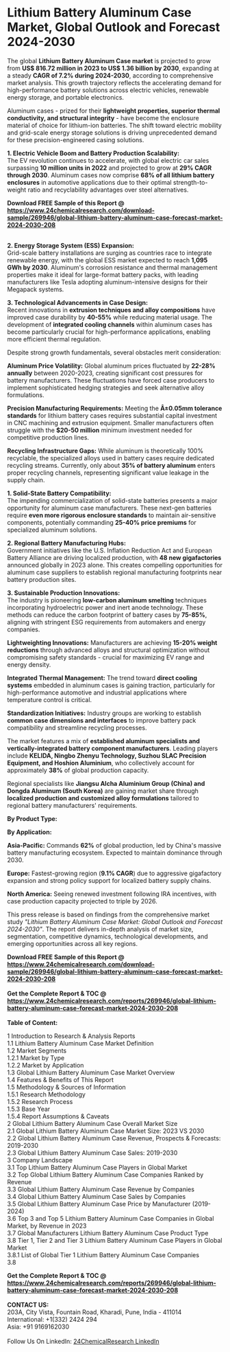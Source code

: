<h1>Lithium Battery Aluminum Case Market, Global Outlook and Forecast 2024-2030</h1><p>The global <strong>Lithium Battery Aluminum Case market</strong> is projected to grow from <strong>US$ 816.72 million in 2023 to US$ 1.36 billion by 2030</strong>, expanding at a steady <strong>CAGR of 7.2% during 2024-2030</strong>, according to comprehensive market analysis. This growth trajectory reflects the accelerating demand for high-performance battery solutions across electric vehicles, renewable energy storage, and portable electronics.</p><p>Aluminum cases - prized for their <strong>lightweight properties, superior thermal conductivity, and structural integrity</strong> - have become the enclosure material of choice for lithium-ion batteries. The shift toward electric mobility and grid-scale energy storage solutions is driving unprecedented demand for these precision-engineered casing solutions.</p><p><strong>1. Electric Vehicle Boom and Battery Production Scalability:</strong><br>
The EV revolution continues to accelerate, with global electric car sales surpassing <strong>10 million units in 2022</strong> and projected to grow at <strong>29% CAGR through 2030</strong>. Aluminum cases now comprise <strong>68% of all lithium battery enclosures</strong> in automotive applications due to their optimal strength-to-weight ratio and recyclability advantages over steel alternatives.</p><div><b>Download FREE Sample of this Report @ 
            <a href="https://www.24chemicalresearch.com/download-sample/269946/global-lithium-battery-aluminum-case-forecast-market-2024-2030-208">
            https://www.24chemicalresearch.com/download-sample/269946/global-lithium-battery-aluminum-case-forecast-market-2024-2030-208</a></b></div><br><p><strong>2. Energy Storage System (ESS) Expansion:</strong><br>
Grid-scale battery installations are surging as countries race to integrate renewable energy, with the global ESS market expected to reach <strong>1,095 GWh by 2030</strong>. Aluminum's corrosion resistance and thermal management properties make it ideal for large-format battery packs, with leading manufacturers like Tesla adopting aluminum-intensive designs for their Megapack systems.</p><p><strong>3. Technological Advancements in Case Design:</strong><br>
Recent innovations in <strong>extrusion techniques and alloy compositions</strong> have improved case durability by <strong>40-55%</strong> while reducing material usage. The development of <strong>integrated cooling channels</strong> within aluminum cases has become particularly crucial for high-performance applications, enabling more efficient thermal regulation.</p><p>Despite strong growth fundamentals, several obstacles merit consideration:</p><p><strong>Aluminum Price Volatility:</strong> Global aluminum prices fluctuated by <strong>22-28% annually</strong> between 2020-2023, creating significant cost pressures for battery manufacturers. These fluctuations have forced case producers to implement sophisticated hedging strategies and seek alternative alloy formulations.</p><p><strong>Precision Manufacturing Requirements:</strong> Meeting the <strong>Â±0.05mm tolerance standards</strong> for lithium battery cases requires substantial capital investment in CNC machining and extrusion equipment. Smaller manufacturers often struggle with the <strong>$20-50 million</strong> minimum investment needed for competitive production lines.</p><p><strong>Recycling Infrastructure Gaps:</strong> While aluminum is theoretically 100% recyclable, the specialized alloys used in battery cases require dedicated recycling streams. Currently, only about <strong>35% of battery aluminum</strong> enters proper recycling channels, representing significant value leakage in the supply chain.</p><p><strong>1. Solid-State Battery Compatibility:</strong><br>
The impending commercialization of solid-state batteries presents a major opportunity for aluminum case manufacturers. These next-gen batteries require <strong>even more rigorous enclosure standards</strong> to maintain air-sensitive components, potentially commanding <strong>25-40% price premiums</strong> for specialized aluminum solutions.</p><p><strong>2. Regional Battery Manufacturing Hubs:</strong><br>
Government initiatives like the U.S. Inflation Reduction Act and European Battery Alliance are driving localized production, with <strong>48 new gigafactories</strong> announced globally in 2023 alone. This creates compelling opportunities for aluminum case suppliers to establish regional manufacturing footprints near battery production sites.</p><p><strong>3. Sustainable Production Innovations:</strong><br>
The industry is pioneering <strong>low-carbon aluminum smelting</strong> techniques incorporating hydroelectric power and inert anode technology. These methods can reduce the carbon footprint of battery cases by <strong>75-85%</strong>, aligning with stringent ESG requirements from automakers and energy companies.</p><p><strong>Lightweighting Innovations:</strong> Manufacturers are achieving <strong>15-20% weight reductions</strong> through advanced alloys and structural optimization without compromising safety standards - crucial for maximizing EV range and energy density.</p><p><strong>Integrated Thermal Management:</strong> The trend toward <strong>direct cooling systems</strong> embedded in aluminum cases is gaining traction, particularly for high-performance automotive and industrial applications where temperature control is critical.</p><p><strong>Standardization Initiatives:</strong> Industry groups are working to establish <strong>common case dimensions and interfaces</strong> to improve battery pack compatibility and streamline recycling processes.</p><p>The market features a mix of <strong>established aluminum specialists and vertically-integrated battery component manufacturers</strong>. Leading players include <strong>KELIDA, Ningbo Zhenyu Technology, Suzhou SLAC Precision Equipment, and Hoshion Aluminium</strong>, who collectively account for approximately <strong>38%</strong> of global production capacity.</p><p>Regional specialists like <strong>Jiangsu Alcha Aluminium Group (China) and Dongda Aluminum (South Korea)</strong> are gaining market share through <strong>localized production and customized alloy formulations</strong> tailored to regional battery manufacturers' requirements.</p><p><strong>By Product Type:</strong></p><p><strong>By Application:</strong></p><p><strong>Asia-Pacific:</strong> Commands <strong>62%</strong> of global production, led by China's massive battery manufacturing ecosystem. Expected to maintain dominance through 2030.</p><p><strong>Europe:</strong> Fastest-growing region (<strong>9.1% CAGR</strong>) due to aggressive gigafactory expansion and strong policy support for localized battery supply chains.</p><p><strong>North America:</strong> Seeing renewed investment following IRA incentives, with case production capacity projected to triple by 2026.</p><p>This press release is based on findings from the comprehensive market study <em>"Lithium Battery Aluminum Case Market: Global Outlook and Forecast 2024-2030"</em>. The report delivers in-depth analysis of market size, segmentation, competitive dynamics, technological developments, and emerging opportunities across all key regions.</p><div><b>Download FREE Sample of this Report @ 
            <a href="https://www.24chemicalresearch.com/download-sample/269946/global-lithium-battery-aluminum-case-forecast-market-2024-2030-208">
            https://www.24chemicalresearch.com/download-sample/269946/global-lithium-battery-aluminum-case-forecast-market-2024-2030-208</a></b></div><br><div><b>Get the Complete Report & TOC @ 
            <a href="https://www.24chemicalresearch.com/reports/269946/global-lithium-battery-aluminum-case-forecast-market-2024-2030-208">
            https://www.24chemicalresearch.com/reports/269946/global-lithium-battery-aluminum-case-forecast-market-2024-2030-208</a></b></div><br>
            <b>Table of Content:</b><p>1 Introduction to Research & Analysis Reports<br />
    1.1 Lithium Battery Aluminum Case Market Definition<br />
    1.2 Market Segments<br />
        1.2.1 Market by Type<br />
        1.2.2 Market by Application<br />
    1.3 Global Lithium Battery Aluminum Case Market Overview<br />
    1.4 Features & Benefits of This Report<br />
    1.5 Methodology & Sources of Information<br />
        1.5.1 Research Methodology<br />
        1.5.2 Research Process<br />
        1.5.3 Base Year<br />
        1.5.4 Report Assumptions & Caveats<br />
2 Global Lithium Battery Aluminum Case Overall Market Size<br />
    2.1 Global Lithium Battery Aluminum Case Market Size: 2023 VS 2030<br />
    2.2 Global Lithium Battery Aluminum Case Revenue, Prospects & Forecasts: 2019-2030<br />
    2.3 Global Lithium Battery Aluminum Case Sales: 2019-2030<br />
3 Company Landscape<br />
    3.1 Top Lithium Battery Aluminum Case Players in Global Market<br />
    3.2 Top Global Lithium Battery Aluminum Case Companies Ranked by Revenue<br />
    3.3 Global Lithium Battery Aluminum Case Revenue by Companies<br />
    3.4 Global Lithium Battery Aluminum Case Sales by Companies<br />
    3.5 Global Lithium Battery Aluminum Case Price by Manufacturer (2019-2024)<br />
    3.6 Top 3 and Top 5 Lithium Battery Aluminum Case Companies in Global Market, by Revenue in 2023<br />
    3.7 Global Manufacturers Lithium Battery Aluminum Case Product Type<br />
    3.8 Tier 1, Tier 2 and Tier 3 Lithium Battery Aluminum Case Players in Global Market<br />
        3.8.1 List of Global Tier 1 Lithium Battery Aluminum Case Companies<br />
        3.8</p><div><b>Get the Complete Report & TOC @ 
            <a href="https://www.24chemicalresearch.com/reports/269946/global-lithium-battery-aluminum-case-forecast-market-2024-2030-208">
            https://www.24chemicalresearch.com/reports/269946/global-lithium-battery-aluminum-case-forecast-market-2024-2030-208</a></b></div><br><b>CONTACT US:</b><br>
            203A, City Vista, Fountain Road, Kharadi, Pune, India - 411014<br>
            International: +1(332) 2424 294<br>
            Asia: +91 9169162030 <br><br>
            Follow Us On LinkedIn: <a href="https://www.linkedin.com/company/24chemicalresearch/">24ChemicalResearch LinkedIn</a>